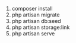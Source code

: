 1. composer install
2. php artisan migrate
3. php artisan db:seed
4. php artisan storage:link
5. php artisan serve